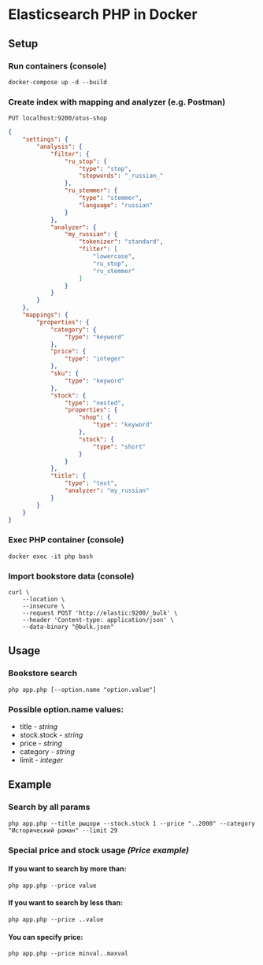 # Elasticsearch PHP in Docker

## Setup

### Run containers (console)
```
docker-compose up -d --build
```

### Create index with mapping and analyzer (e.g. Postman)
```
PUT localhost:9200/otus-shop
```

```json
{
    "settings": {
        "analysis": {
            "filter": {
                "ru_stop": {
                    "type": "stop",
                    "stopwords": "_russian_"
                },
                "ru_stemmer": {
                    "type": "stemmer",
                    "language": "russian"
                }
            },
            "analyzer": {
                "my_russian": {
                    "tokenizer": "standard",
                    "filter": [
                        "lowercase",
                        "ru_stop",
                        "ru_stemmer"
                    ]
                }
            }
        }
    },
    "mappings": {
        "properties": {
            "category": {
                "type": "keyword"
            },
            "price": {
                "type": "integer"
            },
            "sku": {
                "type": "keyword"
            },
            "stock": {
                "type": "nested",
                "properties": {
                    "shop": {
                        "type": "keyword"
                    },
                    "stock": {
                        "type": "short"
                    }
                }
            },
            "title": {
                "type": "text",
                "analyzer": "my_russian"
            }
        }
    }
}
```

### Exec PHP container (console)
```
docker exec -it php bash
```

### Import bookstore data (console)
```
curl \
    --location \
    --insecure \
    --request POST 'http://elastic:9200/_bulk' \
    --header 'Content-type: application/json' \
    --data-binary "@bulk.json"
```

## Usage

### Bookstore search
```
php app.php [--option.name "option.value"]
```

### Possible option.name values:
- title - *string*
- stock.stock - *string*
- price - *string*
- category - *string*
- limit - *integer*

## Example

### Search by all params

    php app.php --title рыцори --stock.stock 1 --price "..2000" --category "Исторический роман" --limit 29

### Special price and stock usage *(Price example)*


#### If you want to search by more than:

    php app.php --price value

#### If you want to search by less than:

    php app.php --price ..value

#### You can specify price:

    php app.php --price minval..maxval